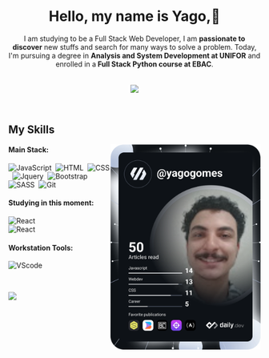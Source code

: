 <head>
 <link rel="stylesheet" href="https://cdn.jsdelivr.net/gh/devicons/devicon@v2.15.1/devicon.min.css">          
</head>
<h1 align="center"> Hello, my name is Yago,👋</h1>
<p align="center">I am studying  to be a Full Stack Web Developer, I am <strong>passionate to discover</strong> new stuffs and search for many ways to solve a problem. Today, I'm pursuing a degree in <strong>Analysis and System Development at UNIFOR</strong> and enrolled in a<strong> Full Stack Python course at EBAC</strong>.</p>&nbsp;

<div  align="center" ">
<img width=55% align="center"  src="https://github-readme-streak-stats.herokuapp.com?user=Yaguera&theme=radical&mode=weekly" />
 </div>
 
 &nbsp;
 &nbsp;



## My Skills

<a href="https://app.daily.dev/yagogomes"><img src="https://github.com/Yaguera/Yaguera/blob/main/devcard.svg" width="300" align="right" margin-bottom="30px"  alt="Yago Gomes Varela's Dev Card"/></a>
#### Main Stack:
![JavaScript](https://img.shields.io/badge/JavaScript-F7DF1E?style=for-the-badge&logo=javascript&logoColor=black)&nbsp;
![HTML](https://img.shields.io/badge/HTML5-E34F26?style=for-the-badge&logo=html5&logoColor=white)&nbsp;
![CSS](https://img.shields.io/badge/CSS3-1572B6?style=for-the-badge&logo=css3&logoColor=white)&nbsp;
![Jquery](https://img.shields.io/badge/jQuery-0769AD?style=for-the-badge&logo=jquery&logoColor=white)&nbsp;
![Bootstrap](https://img.shields.io/badge/Bootstrap-563D7C?style=for-the-badge&logo=bootstrap&logoColor=white)&nbsp;
![SASS](https://img.shields.io/badge/Sass-CC6699?style=for-the-badge&logo=sass&logoColor=white)&nbsp;
![Git](https://img.shields.io/badge/GIT-E44C30?style=for-the-badge&logo=git&logoColor=white)&nbsp;


          




#### Studying in this moment:

![React](https://img.shields.io/badge/React-20232A?style=for-the-badge&logo=react&logoColor=61DAFB)&nbsp; <br>
![React](https://img.shields.io/badge/Tailwind_CSS-38B2AC?style=for-the-badge&logo=tailwind-css&logoColor=white)&nbsp;

#### Workstation Tools:

![VScode](https://img.shields.io/badge/vscode-4285F4?style=for-the-badge&logo=vscode&logoColor=white)&nbsp;

&nbsp;
&nbsp;

<div align="left">
<img width=50% src="https://github-readme-stats.vercel.app/api?username=yaguera&show_icons=true&theme=dracula" />
 </div>

